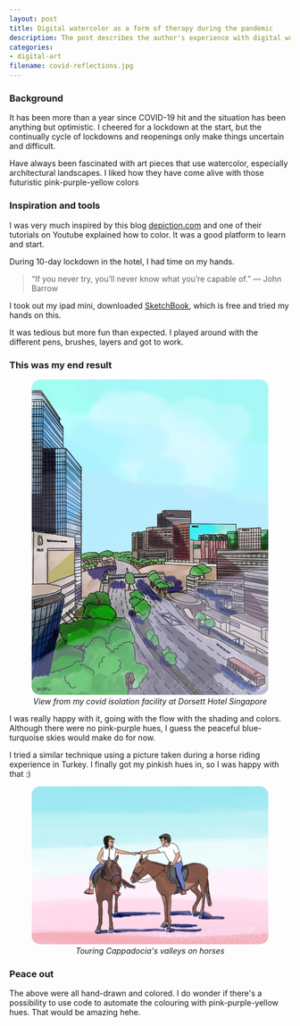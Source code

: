 ```yaml
---
layout: post
title: Digital watercolor as a form of therapy during the pandemic
description: The post describes the author's experience with digital watercolor as a therapeutic outlet during the COVID-19 pandemic. The author found solace in creating art during a time of uncertainty and lockdown cycles. Inspired by architectural landscapes in futuristic colors, the author learned digital watercolor techniques from a blog and Youtube tutorial and applied them during a 10-day hotel lockdown.
categories:
- digital-art
filename: covid-reflections.jpg
---
```


<div id="temp-toc-placeholder" style="display:none;">
<h4>On This Page</h4>
* TOC
{:toc}
</div>

### Background
It has been more than a year since COVID-19 hit and the situation has been anything but optimistic.
I cheered for a lockdown at the start, but the continually cycle of lockdowns and reopenings only make things uncertain and difficult.

Have always been fascinated with art pieces that use watercolor, especially architectural landscapes.
I liked how they have come alive with those futuristic pink-purple-yellow colors

### Inspiration and tools
I was very much inspired by this blog [depiction.com](https://www.depiction.com/) and one of their tutorials on Youtube explained how to color.
It was a good platform to learn and start.

During 10-day lockdown in the hotel, I had time on my hands.
> “If you never try, you’ll never know what you’re capable of.” — John Barrow

I took out my ipad mini, downloaded [SketchBook](https://www.sketchbook.com/apps), which is free and tried my hands on this.

It was tedious but more fun than expected. I played around with the different pens, brushes, layers and got to work.

### This was my end result

<figure  style="text-align: center;">
	<img src="/assets/images/posts/covid-reflections.jpg" alt="drawing" width="500" style="border-radius: 15px"/>
	<figcaption><em>View from my covid isolation facility at Dorsett Hotel Singapore</em></figcaption>
</figure>

I was really happy with it, going with the flow with the shading and colors. Although there were no pink-purple hues, I guess the peaceful blue-turquoise skies would make do for now.

I tried a similar technique using a picture taken during a horse riding experience in Turkey. I finally got my pinkish hues in, so I was happy with that :)

<figure  style="text-align: center;">
	<img src="/assets/images/posts/cappacdocia-horses.jpg" alt="drawing" width="500" style="border-radius: 15px"/>
	<figcaption><em>Touring Cappadocia's valleys on horses</em></figcaption>
</figure>


### Peace out
The above were all hand-drawn and colored.
I do wonder if there's a possibility to use code to automate the colouring with pink-purple-yellow hues.
That would be amazing hehe.
